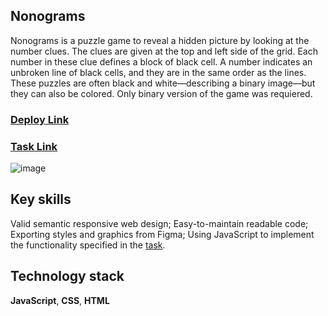 ## Nonograms

Nonograms is a puzzle game to reveal a hidden picture by looking at the number clues. The clues are given at the top and left side of the grid. Each number in these clue defines a block of black cell. A number indicates an unbroken line of black cells, and they are in the same order as the lines. These puzzles are often black and white—describing a binary image—but they can also be colored.
Only binary version of the game was requiered.
### [Deploy Link](https://rolling-scopes-school.github.io/tetiana-ket-JSFE2023Q4/nonograms/index.html)
### [Task Link](https://github.com/rolling-scopes-school/tasks/tree/master/tasks/nonograms)

![image](https://github.com/Tetiana-KET/RS-School-JSFE2023Q4/assets/99186560/b0d746d8-7aef-45ba-951b-e7c309d06d4b)


## Key skills

Valid semantic responsive web design;
Easy-to-maintain readable code;
Exporting styles and graphics from Figma;
Using JavaScript to implement the functionality specified in the [task](https://github.com/rolling-scopes-school/tasks/tree/master/tasks/nonograms).

## Technology stack

**JavaScript**, **CSS**, **HTML**


